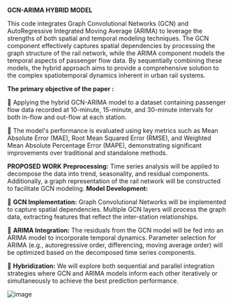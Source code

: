 ****GCN-ARIMA HYBRID MODEL****

This code integrates Graph Convolutional Networks (GCN) and AutoRegressive Integrated Moving Average (ARIMA) to leverage the strengths of both spatial and temporal modeling techniques. 
The GCN component effectively captures spatial dependencies by processing the graph structure of the rail network, while the ARIMA component models the temporal aspects of passenger flow data. 
By sequentially combining these models, the hybrid approach aims to provide a comprehensive solution to the complex spatiotemporal dynamics inherent in urban rail systems.

**The primary objective of the paper :**

 Applying the hybrid GCN-ARIMA model to a dataset containing passenger flow data recorded at 10-minute, 15-minute, and 30-minute intervals for both in-flow and out-flow at each station. 

 The model's performance is evaluated using key metrics such as Mean Absolute Error (MAE), Root Mean Squared Error (RMSE), and Weighted Mean Absolute Percentage Error (MAPE), demonstrating significant improvements over traditional and standalone methods.

****PROPOSED WORK****
**Preprocessing:** Time series analysis will be applied to decompose the data into trend, seasonality, and residual components. Additionally, a graph representation of the rail network will be constructed to facilitate GCN modeling.
 **Model Development:**
 
 **GCN Implementation:** Graph Convolutional Networks will be implemented to capture spatial dependencies. Multiple GCN layers will process the graph data, extracting features that reflect the inter-station 
relationships.

 **ARIMA Integration:** The residuals from the GCN model will be fed into an ARIMA model to incorporate temporal dynamics. Parameter selection for ARIMA (e.g., autoregressive order, differencing, moving average order) will be optimized based on the decomposed time series components.

 **Hybridization:** We will explore both sequential and parallel integration strategies where GCN and ARIMA models inform each other iteratively or simultaneously to achieve the best prediction performance.

![image](https://github.com/user-attachments/assets/bfda854f-1c9e-42a2-b059-cf0665b994c9)


